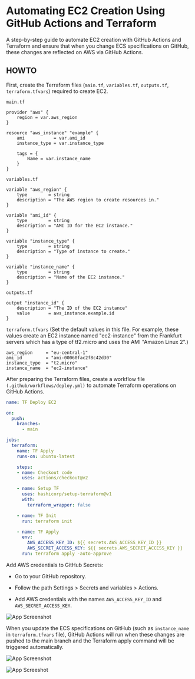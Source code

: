 
# Automating EC2 Creation Using GitHub Actions and Terraform

A step-by-step guide to automate EC2 creation with GitHub Actions and Terraform and ensure that when you change ECS specifications on GitHub, these changes are reflected on AWS via GitHub Actions.
## HOWTO

First, create the Terraform files (`main.tf`, `variables.tf`, `outputs.tf`, `terraform.tfvars`) required to create EC2.

`main.tf`

```hcl
provider "aws" {
	region = var.aws_region
}

resource "aws_instance" "example" {
	ami			  = var.ami_id
	instance_type = var.instance_type
	
	tags = {
		Name = var.instance_name
	}
}
```

`variables.tf`

```hcl
variable "aws_region" {
	type        = string
	description = "The AWS region to create resources in."
}

variable "ami_id" {
	type        = string
	description = "AMI ID for the EC2 instance."
}

variable "instance_type" {
	type        = string
	description = "Type of instance to create."
}

variable "instance_name" {
	type        = string
	description = "Name of the EC2 instance."
}
```

`outputs.tf`

```hcl
output "instance_id" {
	description = "The ID of the EC2 instance"
	value       = aws_instance.example.id
}
```

`terraform.tfvars` (Set the default values in this file. For example, these values create an EC2 instance named "ec2-instance" from the Frankfurt servers which has a type of tf2.micro and uses the AMI "Amazon Linux 2".)

```hcl
aws_region     = "eu-central-1"
ami_id         = "ami-00060fac2f8c42d30"
instance_type  = "t2.micro"
instance_name  = "ec2-instance"
```

After preparing the Terraform files, create a workflow file `(.github/workflows/deploy.yml)` to automate Terraform operations on GitHub Actions.

```yaml
name: TF Deploy EC2

on:
  push:
    branches:
      - main

jobs:
  terraform:
    name: TF Apply
    runs-on: ubuntu-latest

    steps:
    - name: Checkout code
      uses: actions/checkout@v2

    - name: Setup TF
      uses: hashicorp/setup-terraform@v1
      with:
        terraform_wrapper: false

    - name: TF Init
      run: terraform init

    - name: TF Apply
      env:
        AWS_ACCESS_KEY_ID: ${{ secrets.AWS_ACCESS_KEY_ID }}
        AWS_SECRET_ACCESS_KEY: ${{ secrets.AWS_SECRET_ACCESS_KEY }}
      run: terraform apply -auto-approve
```

Add AWS credentials to GitHub Secrets:

- Go to your GitHub repository.

- Follow the path Settings > Secrets and variables > Actions.

- Add AWS credentials with the names `AWS_ACCESS_KEY_ID` and `AWS_SECRET_ACCESS_KEY`.

![App Screenshot](https://i.imgur.com/9WJiB5I.png)

When you update the ECS specifications on GitHub (such as `instance_name` in `terraform.tfvars` file), GitHub Actions will run when these changes are pushed to the main branch and the Terraform apply command will be triggered automatically.

![App Screenshot](https://i.imgur.com/MdZQGrT.png)

![App Screeshot](https://i.imgur.com/j13421a.png)
